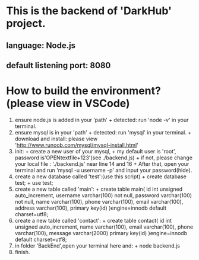 # This is the backend of 'DarkHub' project.

## language: Node.js
## default listening port: 8080
# How to build the environment? (please view in VSCode)
  1. ensure node.js is added in your 'path'
    + detected: run 'node -v' in your terminal.
  2. ensure mysql is in your 'path'
    + detected: run 'mysql' in your terminal.
    + download and install: please view 'http://www.runoob.com/mysql/mysql-install.html'
  3. init:
    + create a new user of your mysql,
    + my default user is 'root', password is'OPENtextfile+123'(see ./backend.js)
    + if not, please change your local file : './backend.js' near line 14 and 16
    + After that, open your terminal and run 'mysql -u username -p' and input your password(hide).
  4. create a new database called 'test':(use this script)
    + create database test;
    + use test;
  5. create a new table called 'main':
    + create table main(
        id int unsigned auto_increment,
        username varchar(100) not null,
        password varchar(100) not null,
        name varchar(100),
        phone varchar(100),
        email varchar(100),
        address varchar(100),
        primary key(id)
    )engine=innodb default charset=utf8;
  6. create a new table called 'contact':
    + create table contact(
        id int unsigned auto_increment,
        name varchar(100),
        email varchar(100),
        phone varchar(100),
        message varchar(2000)
        primary key(id)
    )engine=innodb default charset=utf8;
  7. in folder 'BackEnd',open your terminal here and:
    + node backend.js
  8. finish.
